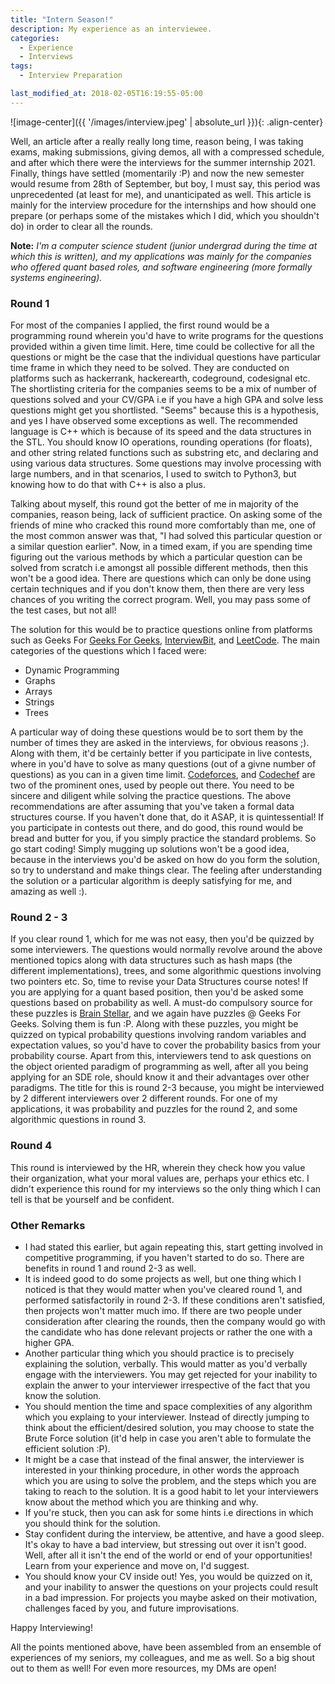 ```yaml
---
title: "Intern Season!"
description: My experience as an interviewee.
categories:
  - Experience
  - Interviews
tags:
  - Interview Preparation

last_modified_at: 2018-02-05T16:19:55-05:00
---
```


![image-center]({{ '/images/interview.jpeg' | absolute_url }}){: .align-center}

Well, an article after a really really long time, reason being, I was taking exams, making submissions, giving demos, all with a compressed schedule, and after which there were the interviews for the summer internship 2021. Finally, things have settled (momentarily :P) and now the new semester would resume from 28th of September, but boy, I must say, this period was unprecedented (at least for me), and unanticipated as well. This article is mainly for the interview procedure for the internships and how should one prepare (or perhaps some of the mistakes which I did, which you shouldn't do) in order to clear all the rounds. 

**Note:** *I'm a computer science student (junior undergrad during the time at which this is written), and my applications was mainly for the companies who offered quant based roles, and software engineering (more formally systems engineering).*

### Round 1

For most of the companies I applied, the first round would be a programming round wherein you'd have to write programs for the questions provided within a given time limit. Here, time could be collective for all the questions or might be the case that the individual questions have particular time frame in which they need to be solved. They are conducted on platforms such as hackerrank, hackerearth, codeground, codesignal etc. The shortlisting criteria for the companies seems to be a mix of number of questions solved and your CV/GPA i.e if you have a high GPA and solve less questions might get you shortlisted. "Seems" because this is a hypothesis, and yes I have observed some exceptions as well. The recommended language is C++ which is because of its speed and the data structures in the STL. You should know IO operations, rounding operations (for floats), and other string related functions such as substring etc, and declaring and using various data structures. Some questions may involve processing with large numbers, and in that scenarios, I used to switch to Python3, but knowing how to do that with C++ is also a plus.

Talking about myself, this round got the better of me in majority of the companies, reason being, lack of sufficient practice. On asking some of the friends of mine who cracked this round more comfortably than me, one of the most common answer was that, "I had solved this particular question or a similar question earlier". Now, in a timed exam, if you are spending time figuring out the various methods by which a particular question can be solved from scratch i.e amongst all possible different methods, then this won't be a good idea. There are questions which can only be done using certain techniques and if you don't know them, then there are very less chances of you writing the correct program. Well, you may pass some of the test cases, but not all!

The solution for this would be to practice questions online from platforms such as Geeks For [Geeks For Geeks](https://www.geeksforgeeks.org/ "visit GFG"), [InterviewBit](https://www.interviewbit.com/ "visit IB"), and [LeetCode](https://leetcode.com/ "visit LeetCode"). The main categories of the questions which I faced were:

- Dynamic Programming
- Graphs
- Arrays
- Strings
- Trees

A particular way of doing these questions would be to sort them by the number of times they are asked in the interviews, for obvious reasons ;). Along with them, it'd be certainly better if you participate in live contests, where in you'd have to solve as many questions (out of a givne number of questions) as you can in a given time limit. [Codeforces](https://codeforces.com/ "Visit CF"), and [Codechef](https://www.codechef.com/ "Visit Chef") are two of the prominent ones, used by people out there. You need to be sincere and diligent while solving the practice questions. The above recommendations are after assuming that you've taken a formal data structures course. If you haven't done that, do it ASAP, it is quintessential! If you participate in contests out there, and do good, this round would be bread and butter for you, if you simply practice the standard problems. So go start coding! Simply mugging up solutions won't be a good idea, because in the interviews you'd be asked on how do you form the solution, so try to understand and make things clear. The feeling after understanding the solution or a particular algorithm is deeply satisfying for me, and amazing as well :). 

### Round 2 - 3

If you clear round 1, which for me was not easy, then you'd be quizzed by some interviewers. The questions would normally revolve around the above mentioned topics along with data structures such as hash maps (the different implementations), trees, and some algorithmic questions involving two pointers etc. So, time to revise your Data Structures course notes! If you are applying for a quant based position, then you'd be asked some questions based on probability as well. A must-do compulsory source for these puzzles is [Brain Stellar](https://brainstellar.com/ "visit BS"), and we again have puzzles @ Geeks For Geeks. Solving them is fun :P. Along with these puzzles, you might be quizzed on typical probability questions involving random variables and expectation values, so you'd have to cover the probability basics from your probability course. Apart from this, interviewers tend to ask questions on the object oriented paradigm of programming as well, after all you being applying for an SDE role, should know it and their advantages over other paradigms. The title for this is round 2-3 because, you might be interviewed by 2 different interviewers over 2 different rounds. For one of my applications, it was probability and puzzles for the round 2, and some algorithmic questions in round 3.

### Round 4

This round is interviewed by the HR, wherein they check how you value their organization, what your moral values are, perhaps your ethics etc. I didn't experience this round for my interviews so the only thing which I can tell is that be yourself and be confident.

### Other Remarks

- I had stated this earlier, but again repeating this, start getting involved in competitive programming, if you haven't started to do so. There are benefits in round 1 and round 2-3 as well.
- It is indeed good to do some projects as well, but one thing which I noticed is that they would matter when you've cleared round 1, and performed satisfactorily in round 2-3. If these conditions aren't satisfied, then projects won't matter much imo. If there are two people under consideration after clearing the rounds, then the company would go with the candidate who has done relevant projects or rather the one with a higher GPA.
- Another particular thing which you should practice is to precisely explaining the solution, verbally. This would matter as you'd verbally engage with the interviewers. You may get rejected for your inability to explain the anwer to your interviewer irrespective of the fact that you know the solution. 
- You should mention the time and space complexities of any algorithm which you explaing to your interviewer. Instead of directly jumping to think about the efficient/desired solution, you may choose to state the Brute Force solution (it'd help in case you aren't able to formulate the efficient solution :P).
- It might be a case that instead of the final answer, the interviewer is interested in your thinking procedure, in other words the approach which you are using to solve the problem, and the steps which you are taking to reach to the solution. It is a good habit to let your interviewers know about the method which you are thinking and why.
- If you're stuck, then you can ask for some hints i.e directions in which you should think for the solution.
- Stay confident during the interview, be attentive, and have a good sleep. It's okay to have a bad interview, but stressing out over it isn't good. Well, after all it isn't the end of the world or end of your opportunities! Learn from your experience and move on, I'd suggest.
- You should know your CV inside out! Yes, you would be quizzed on it, and your inability to answer the questions on your projects could result in a bad impression. For projects you maybe asked on their motivation, challenges faced by you, and future improvisations.

Happy Interviewing!

All the points mentioned above, have been assembled from an ensemble of experiences of my seniors, my colleagues, and me as well. So a big shout out to them as well! For even more resources, my DMs are open!

